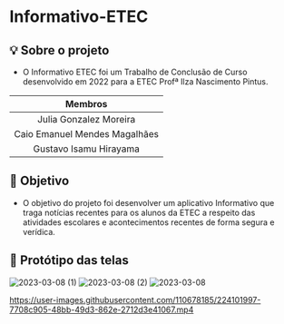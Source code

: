 # Informativo-ETEC

## 💡 Sobre o projeto
* O Informativo ETEC foi um Trabalho de Conclusão de Curso desenvolvido em 2022 para a ETEC Profª Ilza Nascimento Pintus.

| Membros |
|:-----:|
|Julia Gonzalez Moreira|          
|Caio Emanuel Mendes Magalhães|               
|Gustavo Isamu Hirayama|    

## 🎯 Objetivo
* O objetivo do projeto foi desenvolver um aplicativo Informativo 
que traga notícias recentes para os alunos da ETEC a respeito das atividades 
escolares e acontecimentos recentes de forma segura e verídica.

## 📲 Protótipo das telas
![2023-03-08 (1)](https://user-images.githubusercontent.com/110678185/224101549-5f14a683-1e9b-4ef1-ab6e-57155f171414.png)
![2023-03-08 (2)](https://user-images.githubusercontent.com/110678185/224101556-97dc50a4-44df-4509-9d8e-8e6f934ba5cc.png)
![2023-03-08](https://user-images.githubusercontent.com/110678185/224101559-c0c51e31-9891-45c3-965c-0540247a7f7e.png)



https://user-images.githubusercontent.com/110678185/224101997-7708c905-48bb-49d3-862e-2712d3e41067.mp4


